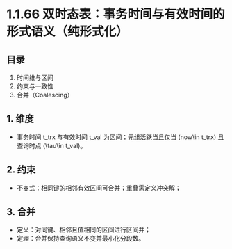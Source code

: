 # 1.1.66 双时态表：事务时间与有效时间的形式语义（纯形式化）

## 目录

1. 时间维与区间
2. 约束与一致性
3. 合并（Coalescing）

## 1. 维度

- 事务时间 t_trx 与有效时间 t_val 为区间；元组活跃当且仅当 \(now\in t_trx\) 且查询时点 \(\tau\in t_val\)。

## 2. 约束

- 不变式：相同键的相邻有效区间可合并；重叠需定义冲突解；

## 3. 合并

- 定义：对同键、相邻且值相同的区间进行区间并；
- 定理：合并保持查询语义不变并最小化分段数。
